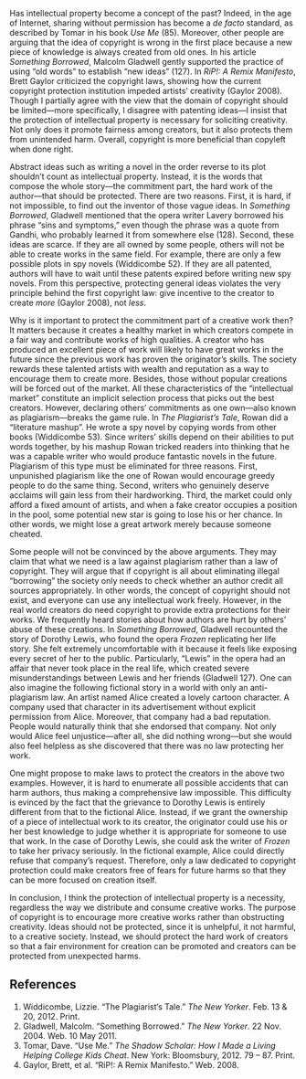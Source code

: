 Has intellectual property become a concept of the past? Indeed, in the age of Internet, sharing without permission has become a *de facto* standard, as described by Tomar in his book *Use Me* (85). Moreover, other people are arguing that the idea of copyright is wrong in the first place because a new piece of knowledge is always created from old ones. In his article *Something Borrowed*, Malcolm Gladwell gently supported the practice of using “old words” to establish “new ideas” (127). In *RiP!: A Remix Manifesto*, Brett Gaylor criticized the copyright laws, showing how the current copyright protection institution impeded artists’ creativity (Gaylor 2008). Though I partially agree with the view that the domain of copyright should be limited—more specifically, I disagree with patenting ideas—I insist that the protection of intellectual property is necessary for soliciting creativity. Not only does it promote fairness among creators, but it also protects them from unintended harm. Overall, copyright is more beneficial than copyleft when done right.

Abstract ideas such as writing a novel in the order reverse to its plot shouldn’t count as intellectual property. Instead, it is the words that compose the whole story—the commitment part, the hard work of the author—that should be protected. There are two reasons. First, it is hard, if not impossible, to find out the inventor of those vague ideas. In *Something Borrowed*, Gladwell mentioned that the opera writer Lavery borrowed his phrase “sins and symptoms,” even though the phrase was a quote from Gandhi, who probably learned it from somewhere else (128). Second, these ideas are scarce. If they are all owned by some people, others will not be able to create works in the same field. For example, there are only a few possible plots in spy novels (Widdicombe 52). If they are all patented, authors will have to wait until these patents expired before writing new spy novels. From this perspective, protecting general ideas violates the very principle behind the first copyright law: give incentive to the creator to create *more* (Gaylor 2008), not *less*.

Why is it important to protect the commitment part of a creative work then? It matters because it creates a healthy market in which creators compete in a fair way and contribute works of high qualities. A creator who has produced an excellent piece of work will likely to have great works in the future since the previous work has proven the originator’s skills. The society rewards these talented artists with wealth and reputation as a way to encourage them to create more. Besides, those without popular creations will be forced out of the market. All these characteristics of the “intellectual market” constitute an implicit selection process that picks out the best creators. However, declaring others’ commitments as one own—also known as plagiarism—breaks the game rule. In *The Plagiarist’s Tale*, Rowan did a “literature mashup”. He wrote a spy novel by copying words from other books (Widdicombe 53). Since writers’ skills depend on their abilities to put words together, by his mashup Rowan tricked readers into thinking that he was a capable writer who would produce fantastic novels in the future. Plagiarism of this type must be eliminated for three reasons. First, unpunished plagiarism like the one of Rowan would encourage greedy people to do the same thing. Second, writers who genuinely deserve acclaims will gain less from their hardworking. Third, the market could only afford a fixed amount of artists, and when a fake creator occupies a position in the pool, some potential new star is going to lose his or her chance. In other words, we might lose a great artwork merely because someone cheated.

Some people will not be convinced by the above arguments. They may claim that what we need is a law against plagiarism rather than a law of copyright. They will argue that if copyright is all about eliminating illegal “borrowing” the society only needs to check whether an author credit all sources appropriately. In other words, the concept of copyright should not exist, and everyone can use any intellectual work freely. However, in the real world creators do need copyright to provide extra protections for their works. We frequently heard stories about how authors are hurt by others’ abuse of these creations. In *Something Borrowed*, Gladwell recounted the story of Dorothy Lewis, who found the opera *Frozen* replicating her life story. She felt extremely uncomfortable with it because it feels like exposing every secret of her to the public. Particularly, “Lewis” in the opera had an affair that never took place in the real life, which created severe misunderstandings between Lewis and her friends (Gladwell 127). One can also imagine the following fictional story in a world with only an anti-plagiarism law. An artist named Alice created a lovely cartoon character. A company used that character in its advertisement without explicit permission from Alice. Moreover, that company had a bad reputation. People would naturally think that she endorsed that company. Not only would Alice feel unjustice—after all, she did nothing wrong—but she would also feel helpless as she discovered that there was no law protecting her work.

One might propose to make laws to protect the creators in the above two examples. However, it is hard to enumerate all possible accidents that can harm authors, thus making a comprehensive law impossible. This difficulty is evinced by the fact that the grievance to Dorothy Lewis is entirely different from that to the fictional Alice. Instead, if we grant the ownership of a piece of intellectual work to its creator, the originator could use his or her best knowledge to judge whether it is appropriate for someone to use that work. In the case of Dorothy Lewis, she could ask the writer of *Frozen* to take her privacy seriously. In the fictional example, Alice could directly refuse that company’s request. Therefore, only a law dedicated to copyright protection could make creators free of fears for future harms so that they can be more focused on creation itself.

In conclusion, I think the protection of intellectual property is a necessity, regardless the way we distribute and consume creative works. The purpose of copyright is to encourage more creative works rather than obstructing creativity. Ideas should not be protected, since it is unhelpful, it not harmful, to a creative society. Instead, we should protect the hard work of creators so that a fair environment for creation can be promoted and creators can be protected from unexpected harms.

## References

1. Widdicombe, Lizzie. “The Plagiarist’s Tale.” _The New Yorker_. Feb. 13 & 20, 2012. Print.
2. Gladwell, Malcolm. “Something Borrowed.” _The New Yorker_. 22 Nov. 2004. Web. 10 May 2011.
3. Tomar, Dave. “Use Me.” _The Shadow Scholar: How I Made a Living Helping College Kids Cheat_. New York: Bloomsbury, 2012. 79 – 87. Print.
4. Gaylor, Brett, et al. “RiP!: A Remix Manifesto.” Web. 2008.